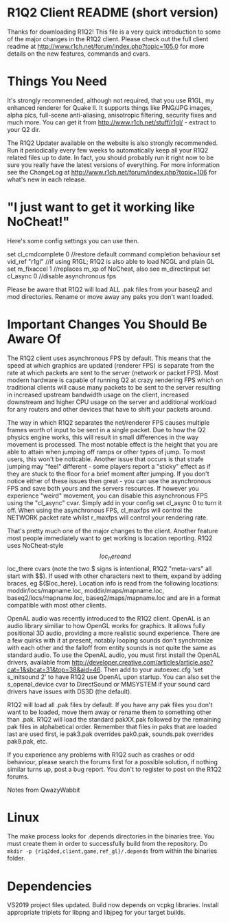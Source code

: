 R1Q2 Client README (short version)
==================================
Thanks for downloading R1Q2! This file is a very quick introduction to some of
the major changes in the R1Q2 client. Please check out the full client readme at
http://www.r1ch.net/forum/index.php?topic=105.0 for more details on the new
features, commands and cvars.

Things You Need
===============
It's strongly recommended, although not required, that you use R1GL, my enhanced
renderer for Quake II. It supports things like PNG/JPG images, alpha pics,
full-scene anti-aliasing, anisotropic filtering, security fixes and much more.
You can get it from http://www.r1ch.net/stuff/r1gl/ - extract to your Q2 dir.

The R1Q2 Updater available on the website is also strongly recommended. Run it
periodically every few weeks to automatically keep all your R1Q2 related files
up to date. In fact, you should probably run it right now to be sure you really
have the latest versions of everything. For more information see the ChangeLog
at http://www.r1ch.net/forum/index.php?topic=106 for what's new in each release.

"I just want to get it working like NoCheat!"
=============================================
Here's some config settings you can use then.

set cl_cmdcomplete 0 //restore default command completion behaviour
set vid_ref "r1gl" //if using R1GL; R1Q2 is also able to load NCGL and plain GL
set m_fixaccel 1 //replaces m_xp of NoCheat, also see m_directinput
set cl_async 0 //disable asynchronous fps

Please be aware that R1Q2 will load ALL .pak files from your baseq2 and mod 
directories. Rename or move away any paks you don't want loaded.

Important Changes You Should Be Aware Of
========================================
The R1Q2 client uses asynchronous FPS by default. This means that the speed at
which graphics are updated (renderer FPS) is separate from the rate at which
packets are sent to the server (network or packet FPS). Most modern hardware is
capable of running Q2 at crazy rendering FPS which on traditional clients will
cause many packets to be sent to the server resulting in increased upstream
bandwidth usage on the client, increased downstream and higher CPU usage on the
server and additional workload for any routers and other devices that have to
shift your packets around.

The way in which R1Q2 separates the net/renderer FPS causes multiple frames
worth of input to be sent in a single packet. Due to how the Q2 physics engine
works, this will result in small differences in the way movement is processed.
The most notable effect is the height that you are able to attain when jumping
off ramps or other types of jump. To most users, this won't be noticable.
Another issue that occurs is that strafe jumping may "feel" different - some
players report a "sticky" effect as if they are stuck to the floor for a brief
moment after jumping. If you don't notice either of these issues then great -
you can use the asynchronous FPS and save both yours and the servers resources.
If however you experience "weird" movement, you can disable this asynchronous
FPS using the "cl_async" cvar. Simply add in your config set cl_async 0 to turn
it off. When using the asynchronous FPS, cl_maxfps will control the NETWORK
packet rate whilst r_maxfps will control your rendering rate.

That's pretty much one of the major changes to the client. Another feature most
people immediately want to get working is location reporting. R1Q2 uses
NoCheat-style $$loc_here and $$loc_there cvars (note the two $ signs is
intentional, R1Q2 "meta-vars" all start with $$). If used with other characters
next to them, expand by adding braces, eg ${$loc_here}. Location info is read
from the following locations: moddir/locs/mapname.loc, moddir/maps/mapname.loc,
baseq2/locs/mapname.loc, baseq2/maps/mapname.loc and are in a format compatible
with most other clients.

OpenAL audio was recently introduced to the R1Q2 client. OpenAL is an audio 
library similiar to how OpenGL works for graphics. It allows fully positional 3D 
audio, providing a more realistic sound experience. There are a few quirks with 
it at present, notably looping sounds don't synchronize with each other and the 
falloff from entity sounds is not quite the same as standard audio. To use the 
OpenAL audio, you must first install the OpenAL drivers, available from 
http://developer.creative.com/articles/article.asp?cat=1&sbcat=31&top=38&aid=46.
Then add to your autoexec.cfg 'set s_initsound 2' to have R1Q2 use OpenAL upon
startup. You can also set the s_openal_device cvar to DirectSound or MMSYSTEM
if your sound card drivers have issues with DS3D (the default).

R1Q2 will load all .pak files by default. If you have any pak files you don't 
want to be loaded, move them away or rename them to something other than .pak. 
R1Q2 will load the standard pakXX.pak followed by the remaining pak files in 
alphabetical order. Remember that files in paks that are loaded last are used 
first, ie pak3.pak overrides pak0.pak, sounds.pak overrides pak9.pak, etc.

If you experience any problems with R1Q2 such as crashes or odd behaviour,
please search the forums first for a possible solution, if nothing similar turns
up, post a bug report. You don't to register to post on the R1Q2 forums.

Notes from QwazyWabbit

Linux
============
The make process looks for .depends directories in the binaries tree.
You must create them in order to successfully build from the repository.
Do     `mkdir -p {r1q2ded,client,game,ref_gl}/.depends`
from within the binaries folder.

Dependencies
============
VS2019 project files updated.
Build now depends on vcpkg libraries.
Install appropriate triplets for libpng and libjpeg for your target builds.

